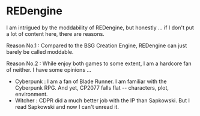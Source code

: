 # REDengine

I am intrigued by the moddability of REDengine, but honestly ...
if I don't put a lot of content here, there are reasons.

Reason No.1 : Compared to the BSG Creation Engine, REDengine can just barely be called moddable.

Reason No.2 : While enjoy both games to some extent, I am a hardcore fan of neither. I have some opinions ...

- Cyberpunk : I am a fan of Blade Runner. I am familiar with the Cyberpunk RPG. And yet, CP2077 falls flat -- characters, plot, environment.
- Witcher :  CDPR did a much better job with the IP than Sapkowski. But I read Sapkowski and now I can't unread it.
